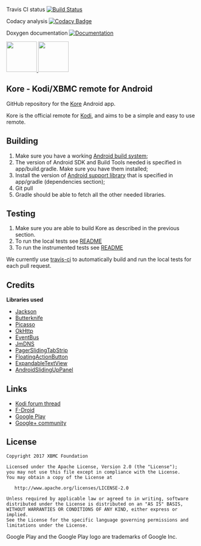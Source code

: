 Travis CI status [![Build Status](https://travis-ci.org/xbmc/Kore.svg?branch=master)](https://travis-ci.org/xbmc/Kore/)

Codacy analysis [![Codacy Badge](https://api.codacy.com/project/badge/grade/d7a03e5dff8840918b9d9ae069a7645e)](https://www.codacy.com/app/Kodi/Kore)

Doxygen documentation [![Documentation](https://codedocs.xyz/xbmc/Kore.svg)](https://codedocs.xyz/xbmc/Kore/)

<a href="https://play.google.com/store/apps/details?id=org.xbmc.kore" target="_blank">
  <img src="https://play.google.com/intl/en_us/badges/images/generic/en-play-badge.png" height="80"/>
</a>
<a href="https://f-droid.org/packages/org.xbmc.kore/" target="_blank">
  <img src="https://f-droid.org/badge/get-it-on.png" height="80"/>
</a>

Kore - Kodi/XBMC remote for Android
-----------------------------------

GitHub repository for the [Kore][1] Android app.

Kore is the official remote for [Kodi](http://kodi.tv/), and aims to be a simple and easy to use  remote.


Building
---------

1. Make sure you have a working [Android build system](http://developer.android.com/sdk/installing/studio-build.html);
2. The version of Android SDK and Build Tools needed is specified in app/build.gradle. Make sure you have them installed;
3. Install the version of [Android support library](http://developer.android.com/tools/support-library/setup.html) that is specified in app/gradle (dependencies section);
4. Git pull
5. Gradle should be able to fetch all the other needed libraries.


Testing
-------

1. Make sure you are able to build Kore as described in the previous section.
2. To run the local tests see [README](https://github.com/xbmc/Kore/blob/master/app/src/test/README.md)
3. To run the instrumented tests see [README](https://github.com/xbmc/Kore/blob/master/app/src/androidTest/README.md)

We currently use [travis-ci](https://travis-ci.org/xbmc/Kore/) to automatically build
and run the local tests for each pull request.

Credits
-------

**Libraries used**
- [Jackson](https://github.com/FasterXML/jackson)
- [Butterknife](http://jakewharton.github.io/butterknife/)
- [Picasso](http://square.github.io/picasso/)
- [OkHttp](http://square.github.io/okhttp/)
- [EventBus](https://github.com/greenrobot/EventBus)
- [JmDNS](https://github.com/jmdns/jmdns)
- [PagerSlidingTabStrip](https://github.com/astuetz/PagerSlidingTabStrip)
- [FloatingActionButton](https://github.com/makovkastar/FloatingActionButton)
- [ExpandableTextView](https://github.com/Blogcat/Android-ExpandableTextView)
- [AndroidSlidingUpPanel](https://github.com/umano/AndroidSlidingUpPanel)

Links
-----

- [Kodi forum thread](http://forum.kodi.tv/forumdisplay.php?fid=129)
- [F-Droid](https://f-droid.org/repository/browse/?fdid=org.xbmc.kore)
- [Google Play][1]
- [Google+ community](https://plus.google.com/communities/115506510322045554124)


License
-------

    Copyright 2017 XBMC Foundation

    Licensed under the Apache License, Version 2.0 (the "License");
    you may not use this file except in compliance with the License.
    You may obtain a copy of the License at

       http://www.apache.org/licenses/LICENSE-2.0

    Unless required by applicable law or agreed to in writing, software
    distributed under the License is distributed on an "AS IS" BASIS,
    WITHOUT WARRANTIES OR CONDITIONS OF ANY KIND, either express or implied.
    See the License for the specific language governing permissions and
    limitations under the License.

Google Play and the Google Play logo are trademarks of Google Inc.

[1]: https://play.google.com/store/apps/details?id=org.xbmc.kore
